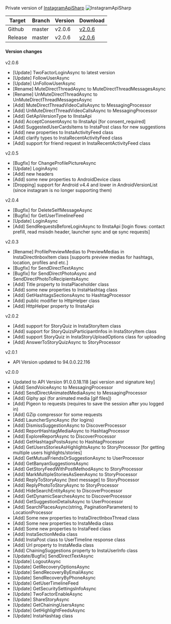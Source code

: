 Private version of [InstagramApiSharp](https://github.com/ramtinak/PrivateInstagramApiSharp) ![InstagramApiSharp](http://s8.picofile.com/file/8336601292/insta50x.png)



| Target | Branch | Version | Download |
| ------ | ------ | ------ | ------ |
| Github | master | v2.0.6 | [v2.0.6](https://github.com/ramtinak/InstagramApiSharpMine/archive/master.zip) |
| Release | master | v2.0.6 | [v2.0.6](https://github.com/ramtinak/InstagramApiSharpMine/releases/) |

#### Version changes
v2.0.6
- [Update] TwoFactorLoginAsync to latest version
- [Update] FollowUserAsync
- [Update] UnFollowUserAsync
- [Rename] MuteDirectThreadAsync to MuteDirectThreadMessagesAsync
- [Rename] UnMuteDirectThreadAsync to UnMuteDirectThreadMessagesAsync
- [Add] MuteDirectThreadVideoCallsAsync to MessagingProcessor
- [Add] UnMuteDirectThreadVideoCallsAsync to MessagingProcessor
- [Add] GetApiVersionType to IInstaApi
- [Add] AcceptConsentAsync to IInstaApi [for consent_required]
- [Add] SuggestedUserCardsItems to InstaPost class for new suggestions
- [Add] new properties to InstaActivityFeed class
- [Add] clarify types to InstaRecentActivityFeed class
- [Add] support for friend request in InstaRecentActivityFeed class

v2.0.5
- [Bugfix] for ChangeProfilePictureAsync
- [Update] LoginAsync
- [Add] new headers
- [Add] some new properties to AndroidDevice class
- [Dropping] support for Android v4.4 and lower in AndroidVersionList (since instagram is no longer supporting them)

v2.0.4
- [Bugfix] for DeleteSelfMessageAsync
- [Bugfix] for GetUserTimelineFeed
- [Update] LoginAsync
- [Add] SendRequestsBeforeLoginAsync to IInstaApi [login flows: contact prefill, read msisdn header, launcher sync and qe sync requests]

v2.0.3
- [Rename] ProfilePreviewMedias to PreviewMedias in InstaDirectInboxItem class [supports preview medias for hashtags, location, profiles and etc.]
- [Bugfix] for SendDirectTextAsync
- [Bugfix] for SendDirectPhotoAsync and SendDirectPhotoToRecipientsAsync
- [Add] Title property to InstaPlaceholder class
- [Add] some new properties to InstaHashtag class
- [Add] GetHashtagsSectionsAsync to HashtagProcessor
- [Add] public modifier to HttpHelper class
- [Add] HttpHelper property to IInstaApi

v2.0.2
- [Add] support for StoryQuiz in InstaStoryItem class
- [Add] support for StoryQuizsParticipantInfos in InstaStoryItem class
- [Add] support StoryQuiz in InstaStoryUploadOptions class for uploading
- [Add] AnswerToStoryQuizAsync to StoryProcessor

v2.0.1
- API Version updated to 94.0.0.22.116

v2.0.0
- Updated to API Version 91.0.0.18.118 [api version and signature key]
- [Add] SendVoiceAsync to MessagingProcessor
- [Add] SendDirectAnimatedMediaAsync to MessagingProcessor
- [Add] Giphy api (for animated media [gif files])
- [Add] Pigeon to requests (requires to save the session after you logged in)
- [Add] GZip compressor for some requests
- [Add] LauncherSyncAsync (for logins)
- [Add] DismissSuggestionAsync to DiscoverProcessor
- [Add] ReportHashtagMediaAsync to HashtagProcessor
- [Add] ExploreReportAsync to DiscoverProcessor
- [Add] GetHashtagsPostsAsync to HashtagProcessor
- [Add] GetUsersStoriesAsHighlightsAsync to StoryProcessor [for getting multiple users highlights/stories]
- [Add] GetMutualFriendsOrSuggestionAsync to UserProcessor
- [Add] GetBanyanSuggestionsAsync
- [Add] GetStoryFeedWithPostMethodAsync to StoryProcessor
- [Add] MarkMultipleStoriesAsSeenAsync to StoryProcessor
- [Add] ReplyToStoryAsync [text message] to StoryProcessor
- [Add] ReplyPhotoToStoryAsync to StoryProcessor
- [Add] HideSearchEntityAsync to DiscoverProcessor
- [Add] GetDynamicSearchesAsync to DiscoverProcessor
- [Add] GetSuggestionDetailsAsync to UserProcessor
- [Add] SearchPlacesAsync(string, PaginationParameters) to LocationProcessor
- [Add] Some new properties to InstaDirectInboxThread class
- [Add] Some new properties to InstaMedia class
- [Add] Some new properties to InstaFeed class
- [Add] InstaSectionMedia class
- [Add] InstaPost class to UserTimeline response class
- [Add] Url property to InstaMedia class
- [Add] ChainingSuggestions property to InstaUserInfo class
- [Update/Bugfix] SendDirectTextAsync
- [Update] LogoutAsync
- [Update] GetRecoveryOptionsAsync
- [Update] SendRecoveryByEmailAsync
- [Update] SendRecoveryByPhoneAsync
- [Update] GetUserTimelineFeed
- [Update] GetSecuritySettingsInfoAsync
- [Update] TwoFactorEnableAsync
- [Update] ShareStoryAsync
- [Update] GetChainingUsersAsync
- [Update] GetHighlightFeedsAsync
- [Update] InstaHashtag class